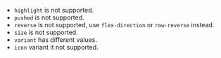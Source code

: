- `highlight` is not supported.
- `pushed` is not supported.
- `reverse` is not supported, use `flex-direction` or `row-reverse` instead.
- `size` is not supported.
- `variant` has different values.
- `icon` variant it not supported.
 